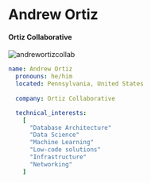 # Andrew Ortiz 
#### Ortiz Collaborative

![andrewortizcollab](https://socialify.git.ci/andrewortizcollab/andrewortizcollab/image?description=1&font=Source%20Code%20Pro&language=1&name=1&pattern=Signal&theme=Dark)

```yaml
name: Andrew Ortiz
  pronouns: he/him
  located: Pennsylvania, United States
    
  company: Ortiz Collaborative

  technical_interests:
    [
      "Database Architecture"
      "Data Science"
      "Machine Learning"
      "Low-code solutions"
      "Infrastructure"
      "Networking"
    ]  
```
